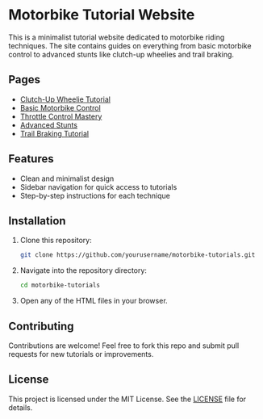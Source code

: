 
# Motorbike Tutorial Website

This is a minimalist tutorial website dedicated to motorbike riding techniques. The site contains guides on everything from basic motorbike control to advanced stunts like clutch-up wheelies and trail braking.

## Pages

- [Clutch-Up Wheelie Tutorial](clutch-up-wheelie-tutorial.html)
- [Basic Motorbike Control](basic-motorbike-control.html)
- [Throttle Control Mastery](throttle-control-mastery.html)
- [Advanced Stunts](advanced-stunts.html)
- [Trail Braking Tutorial](trail-braking-tutorial.html)

## Features
- Clean and minimalist design
- Sidebar navigation for quick access to tutorials
- Step-by-step instructions for each technique

## Installation

1. Clone this repository:
   ```bash
   git clone https://github.com/yourusername/motorbike-tutorials.git
   ```
2. Navigate into the repository directory:
   ```bash
   cd motorbike-tutorials
   ```
3. Open any of the HTML files in your browser.

## Contributing

Contributions are welcome! Feel free to fork this repo and submit pull requests for new tutorials or improvements.

## License

This project is licensed under the MIT License. See the [LICENSE](LICENSE) file for details.
